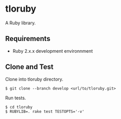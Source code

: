 # tloruby

A Ruby library.

## Requirements

* Ruby 2.x.x development environnment

## Clone and Test

Clone into tloruby directory.

```
$ git clone --branch develop <url/to/tloruby.git>
```

Run tests.

```
$ cd tloruby
$ RUBYLIB=. rake test TESTOPTS='-v'
```

